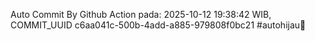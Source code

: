 Auto Commit By Github Action pada: 2025-10-12 19:38:42 WIB, COMMIT_UUID c6aa041c-500b-4add-a885-979808f0bc21 #autohijau🗿
